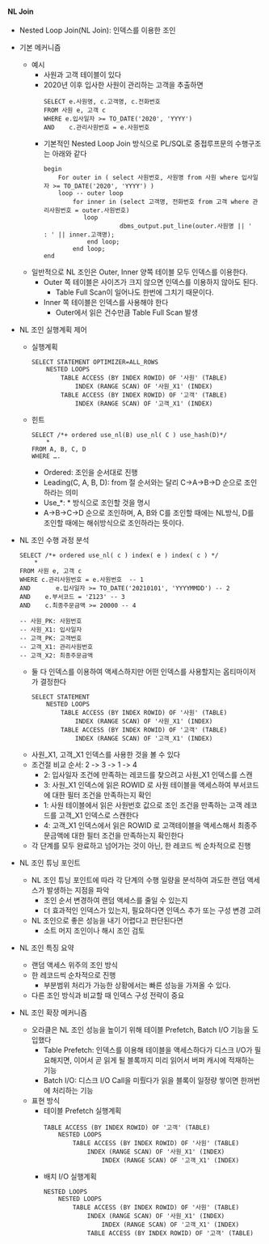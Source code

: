 

#### NL Join

- Nested Loop Join(NL Join): 인덱스를 이용한 조인

- 기본 메커니즘
  - 예시
    - 사원과 고객 테이블이 있다
    - 2020년 이후 입사한 사원이 관리하는 고객을 추출하면
      ```
      SELECT e.사원명, c.고객명, c.전화번호
      FROM 사원 e, 고객 c
      WHERE e.입사일자 >= TO_DATE('2020', 'YYYY')
      AND    c.관리사원번호 = e.사원번호
      ```
    - 기본적인 Nested Loop Join 방식으로 PL/SQL로 중접루프문의 수행구조는 아래와 같다
      ```
      begin
          For outer in ( select 사원번호, 사원명 from 사원 where 입사일자 >= TO_DATE('2020', 'YYYY') )
          loop -- outer loop
              for inner in (select 고객명, 전화번호 from 고객 where 관리사원번호 = outer.사원번호)
                 loop
                           dbms_output.put_line(outer.사원명 || '  : ' || inner.고객명);
                  end loop;
              end loop;
      end
      ```
  - 일반적으로 NL 조인은 Outer, Inner 양쪽 테이블 모두 인덱스를 이용한다.
    - Outer 쪽 테이블은 사이즈가 크지 않으면 인덱스를 이용하지 않아도 된다.
      - Table Full Scan이 일어나도 한번에 그치기 때문이다.
    - Inner 쪽 테이블은 인덱스를 사용해야 한다
      - Outer에서 읽은 건수만큼 Table Full Scan 발생
- NL 조인 실행계획 제어
  - 실행계획
    ```
    SELECT STATEMENT OPTIMIZER=ALL_ROWS
        NESTED LOOPS
            TABLE ACCESS (BY INDEX ROWID) OF '사원' (TABLE)
                INDEX (RANGE SCAN) OF '사원_X1' (INDEX)
            TABLE ACCESS (BY INDEX ROWID) OF '고객' (TABLE)
                INDEX (RANGE SCAN) OF '고객_X1' (INDEX)
    ```
  - 힌트
    ```
    SELECT /*+ ordered use_nl(B) use_nl( C ) use_hash(D)*/
        *
    FROM A, B, C, D
    WHERE ….
    ```
    - Ordered: 조인을 순서대로 진행
    - Leading(C, A, B, D): from 절 순서와는 달리 C->A->B->D 순으로 조인하라는 의미
    - Use_*: * 방식으로 조인할 것을 명시
    - A->B->C->D 순으로 조인하며, A, B와 C를 조인할 때에는 NL방식, D를 조인할 때에는 해쉬방식으로 조인하라는 뜻이다.
- NL 조인 수행 과정 분석
  ```
  SELECT /*+ ordered use_nl( c ) index( e ) index( c ) */
      *
  FROM 사원 e, 고객 c
  WHERE c.관리사원번호 = e.사원번호  -- 1
  AND       e.입사일자 >= TO_DATE('20210101', 'YYYYMMDD') -- 2
  AND    e.부서코드 = 'Z123' -- 3
  AND    c.최종주문금액 >= 20000 -- 4

  -- 사원_PK: 사원번호
  -- 사원_X1: 입사일자
  -- 고객_PK: 고객번호
  -- 고객_X1: 관리사원번호
  -- 고객_X2: 최종주문금액
  ```
  - 둘 다 인덱스를 이용하여 액세스하지만 어떤 인덱스를 사용할지는 옵티마이저가 결정한다
    ```
    SELECT STATEMENT
        NESTED LOOPS
            TABLE ACCESS (BY INDEX ROWID) OF '사원' (TABLE)
                INDEX (RANGE SCAN) OF '사원_X1' (INDEX)
            TABLE ACCESS (BY INDEX ROWID) OF '고객' (TABLE)
                INDEX (RANGE SCAN) OF '고객_X1' (INDEX)
    ```
  - 사원_X1, 고객_X1 인덱스를 사용한 것을 볼 수 있다
  - 조건절 비교 순서: 2 -> 3 -> 1 -> 4
    - 2: 입사일자 조건에 만족하는 레코드를 찾으려고 사원_X1 인덱스를 스캔
    - 3: 사원_X1 인덱스에 읽은 ROWID 로 사원 테이블을 액세스하여 부서코드에 대한 필터 조건을 만족하는지 확인
    - 1: 사원 테이블에서 읽은 사원번호 값으로 조인 조건을 만족하는 고객 레코드를 고객_X1 인덱스로 스캔한다
    - 4: 고객_X1 인덱스에서 읽은 ROWID 로 고객테이블을 액세스해서 최종주문금액에 대한 필터 조건을 만족하는지 확인한다
  - 각 단계를 모두 완료하고 넘어가는 것이 아닌, 한 레코드 씩 순차적으로 진행

- NL 조인 튜닝 포인트
  - NL 조인 튜닝 포인트에 따라 각 단계의 수행 일량을 분석하여 과도한 랜덤 액세스가 발생하는 지점을 파악
    - 조인 순서 변경하여 랜덤 액세스를 줄일 수 있는지
    - 더 효과적인 인덱스가 있는지, 필요하다면 인덱스 추가 또는 구성 변경 고려
  - NL 조인으로 좋은 성능을 내기 어렵다고 판단된다면
    - 소트 머지 조인이나 해시 조인 검토
- NL 조인 특징 요약
  - 랜덤 액세스 위주의 조인 방식
  - 한 레코드씩 순차적으로 진행
    - 부분범위 처리가 가능한 상황에서는 빠른 성능을 가져올 수 있다.
  - 다른 조인 방식과 비교할 때 인덱스 구성 전략이 중요
- NL 조인 확장 메커니즘
  - 오라클은 NL 조인 성능을 높이기 위해 테이블 Prefetch, Batch I/O 기능을 도입했다
    - Table Prefetch: 인덱스를 이용해 테이블을 액세스하다가 디스크 I/O가 필요해지면, 이어서 곧 읽게 될 블록까지 미리 읽어서 버퍼 캐시에 적재하는 기능
    - Batch I/O: 디스크 I/O Call을 미뤘다가 읽을 블록이 일정량 쌓이면 한꺼번에 처리하는 기능
  - 표현 방식
    - 테이블 Prefetch 실행계획
      ```
      TABLE ACCESS (BY INDEX ROWID) OF '고객' (TABLE)
          NESTED LOOPS
              TABLE ACCESS (BY INDEX ROWID) OF '사원' (TABLE)
                  INDEX (RANGE SCAN) OF '사원_X1' (INDEX)
                      INDEX (RANGE SCAN) OF '고객_X1' (INDEX)
      ```
    - 배치 I/O 실행계획
      ```
      NESTED LOOPS
          NESTED LOOPS
              TABLE ACCESS (BY INDEX ROWID) OF '사원' (TABLE)
                  INDEX (RANGE SCAN) OF '사원_X1' (INDEX)
                      INDEX (RANGE SCAN) OF '고객_X1' (INDEX)
                  TABLE ACCESS (BY INDEX ROWID) OF '고객' (TABLE)
      ```
      
#### 

